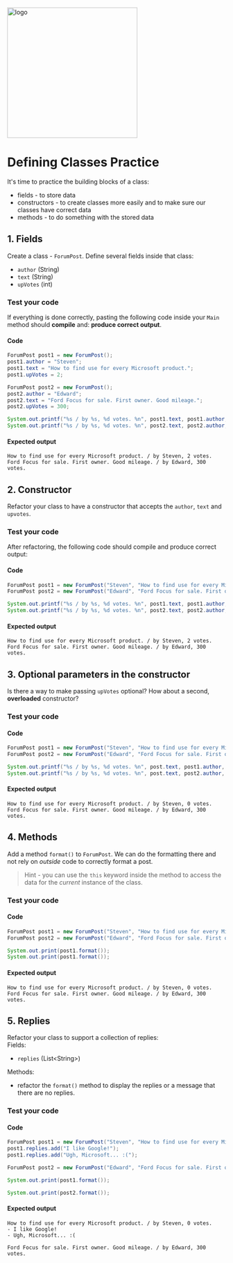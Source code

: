 <img src="https://webassets.telerikacademy.com/images/default-source/logos/telerik-academy.svg" alt="logo" width="300px" style="margin-top: 20px;"/>

# Defining Classes Practice

It's time to practice the building blocks of a class:

- fields - to store data
- constructors - to create classes more easily and to make sure our classes have correct data
- methods - to do something with the stored data

## 1. Fields

Create a class - `ForumPost`. Define several fields inside that class:

- `author` (String)
- `text` (String)
- `upVotes` (int)

### Test your code

If everything is done correctly, pasting the following code inside your `Main` method should **compile** and: **produce correct output**.

#### Code

```java
ForumPost post1 = new ForumPost();
post1.author = "Steven";
post1.text = "How to find use for every Microsoft product.";
post1.upVotes = 2;

ForumPost post2 = new ForumPost();
post2.author = "Edward";
post2.text = "Ford Focus for sale. First owner. Good mileage.";
post2.upVotes = 300;

System.out.printf("%s / by %s, %d votes. %n", post1.text, post1.author, post1.upVotes);
System.out.printf("%s / by %s, %d votes. %n", post2.text, post2.author, post2.upVotes);
```

#### Expected output

```none
How to find use for every Microsoft product. / by Steven, 2 votes.
Ford Focus for sale. First owner. Good mileage. / by Edward, 300 votes.
```

## 2. Constructor

Refactor your class to have a constructor that accepts the `author`, `text` and `upvotes`.

### Test your code

After refactoring, the following code should compile and produce correct output:

#### Code

```java
ForumPost post1 = new ForumPost("Steven", "How to find use for every Microsoft product.", 2);
ForumPost post2 = new ForumPost("Edward", "Ford Focus for sale. First owner. Good mileage.", 300);

System.out.printf("%s / by %s, %d votes. %n", post1.text, post1.author, post1.upVotes);
System.out.printf("%s / by %s, %d votes. %n", post2.text, post2.author, post2.upVotes);
```

#### Expected output

```none
How to find use for every Microsoft product. / by Steven, 2 votes.
Ford Focus for sale. First owner. Good mileage. / by Edward, 300 votes.
```

## 3. Optional parameters in the constructor

Is there a way to make passing `upVotes` optional? How about a second, **overloaded** constructor?

### Test your code

#### Code

```java
ForumPost post1 = new ForumPost("Steven", "How to find use for every Microsoft product.");
ForumPost post2 = new ForumPost("Edward", "Ford Focus for sale. First owner. Good mileage.", 300);

System.out.printf("%s / by %s, %d votes. %n", post.text, post1.author, post1.upVotes);
System.out.printf("%s / by %s, %d votes. %n", post.text, post2.author, post2.upVotes);

```

#### Expected output

```none
How to find use for every Microsoft product. / by Steven, 0 votes.
Ford Focus for sale. First owner. Good mileage. / by Edward, 300 votes.
```

## 4. Methods

Add a method `format()` to `ForumPost`. We can do the formatting there and not rely on _outside_ code to correctly format a post.
> Hint - you can use the `this` keyword inside the method to access the data for the _current_ instance of the class.

### Test your code

#### Code

```java
ForumPost post1 = new ForumPost("Steven", "How to find use for every Microsoft product.");
ForumPost post2 = new ForumPost("Edward", "Ford Focus for sale. First owner. Good mileage.", 300);

System.out.print(post1.format());
System.out.print(post1.format());
```

#### Expected output

```none
How to find use for every Microsoft product. / by Steven, 0 votes.
Ford Focus for sale. First owner. Good mileage. / by Edward, 300 votes.

```

## 5. Replies

Refactor your class to support a collection of replies:  
Fields:

- `replies` (List\<String\>)

Methods:

- refactor the `format()` method to display the replies or a message that there are no replies.

### Test your code

#### Code

```java
ForumPost post1 = new ForumPost("Steven", "How to find use for every Microsoft product.");
post1.replies.add("I like Google!");
post1.replies.add("Ugh, Microsoft... :(");

ForumPost post2 = new ForumPost("Edward", "Ford Focus for sale. First owner. Good mileage.", 300);

System.out.print(post1.format());

System.out.print(post2.format());
```

#### Expected output

```none
How to find use for every Microsoft product. / by Steven, 0 votes.
- I like Google!
- Ugh, Microsoft... :(

Ford Focus for sale. First owner. Good mileage. / by Edward, 300 votes.
```
